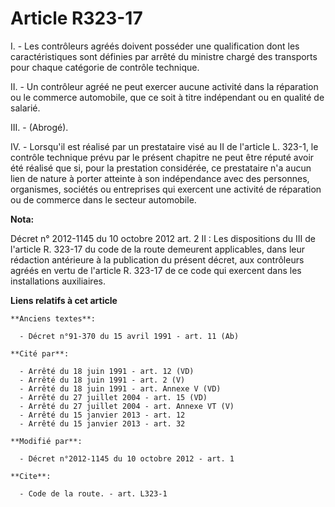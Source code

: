 # Article R323-17

I. - Les contrôleurs agréés doivent posséder une qualification dont les caractéristiques sont définies par arrêté du ministre
chargé des transports pour chaque catégorie de contrôle technique. 

II. - Un contrôleur agréé ne peut exercer aucune activité dans la réparation ou le commerce automobile, que ce soit à titre
indépendant ou en qualité de salarié. 

III. - (Abrogé).

IV. - Lorsqu'il est réalisé par un prestataire visé au II de l'article L. 323-1, le contrôle technique prévu par le présent
chapitre ne peut être réputé avoir été réalisé que si, pour la prestation considérée, ce prestataire n'a aucun lien de nature
à porter atteinte à son indépendance avec des personnes, organismes, sociétés ou entreprises qui exercent une activité de
réparation ou de commerce dans le secteur automobile.

**Nota:**

Décret n° 2012-1145 du 10 octobre 2012 art. 2 II : Les dispositions du III de l'article R. 323-17 du code de la route
demeurent applicables, dans leur rédaction antérieure à la publication du présent décret, aux contrôleurs agréés en vertu de
l'article R. 323-17 de ce code qui exercent dans les installations auxiliaires.

**Liens relatifs à cet article**

	**Anciens textes**:

	  - Décret n°91-370 du 15 avril 1991 - art. 11 (Ab)

	**Cité par**:

	  - Arrêté du 18 juin 1991 - art. 12 (VD)
	  - Arrêté du 18 juin 1991 - art. 2 (V)
	  - Arrêté du 18 juin 1991 - art. Annexe V (VD)
	  - Arrêté du 27 juillet 2004 - art. 15 (VD)
	  - Arrêté du 27 juillet 2004 - art. Annexe VT (V)
	  - Arrêté du 15 janvier 2013 - art. 12
	  - Arrêté du 15 janvier 2013 - art. 32

	**Modifié par**:

	  - Décret n°2012-1145 du 10 octobre 2012 - art. 1

	**Cite**:

	  - Code de la route. - art. L323-1
